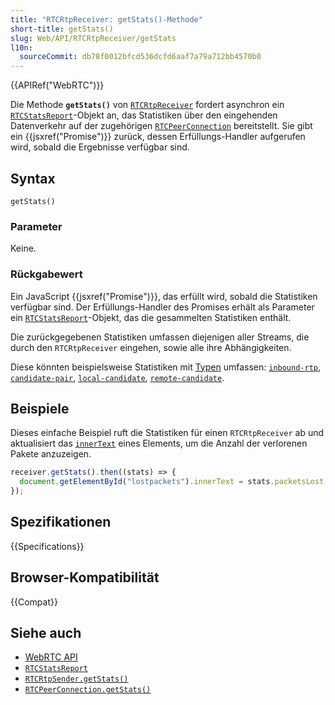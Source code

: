 ```yaml
---
title: "RTCRtpReceiver: getStats()-Methode"
short-title: getStats()
slug: Web/API/RTCRtpReceiver/getStats
l10n:
  sourceCommit: db78f0012bfcd536dcfd6aaf7a79a712bb4570b0
---
```


{{APIRef("WebRTC")}}

Die Methode **`getStats()`** von [`RTCRtpReceiver`](/de/docs/Web/API/RTCRtpReceiver) fordert asynchron ein [`RTCStatsReport`](/de/docs/Web/API/RTCStatsReport)-Objekt an, das Statistiken über den eingehenden Datenverkehr auf der zugehörigen [`RTCPeerConnection`](/de/docs/Web/API/RTCPeerConnection) bereitstellt. Sie gibt ein {{jsxref("Promise")}} zurück, dessen Erfüllungs-Handler aufgerufen wird, sobald die Ergebnisse verfügbar sind.

## Syntax

```js-nolint
getStats()
```

### Parameter

Keine.

### Rückgabewert

Ein JavaScript {{jsxref("Promise")}}, das erfüllt wird, sobald die Statistiken verfügbar sind.
Der Erfüllungs-Handler des Promises erhält als Parameter ein [`RTCStatsReport`](/de/docs/Web/API/RTCStatsReport)-Objekt, das die gesammelten Statistiken enthält.

Die zurückgegebenen Statistiken umfassen diejenigen aller Streams, die durch den `RTCRtpReceiver` eingehen, sowie alle ihre Abhängigkeiten.

Diese könnten beispielsweise Statistiken mit [Typen](/de/docs/Web/API/RTCStatsReport#the_statistic_types) umfassen: [`inbound-rtp`](/de/docs/Web/API/RTCInboundRtpStreamStats), [`candidate-pair`](/de/docs/Web/API/RTCIceCandidatePairStats), [`local-candidate`](/de/docs/Web/API/RTCIceCandidateStats), [`remote-candidate`](/de/docs/Web/API/RTCIceCandidateStats).

## Beispiele

Dieses einfache Beispiel ruft die Statistiken für einen `RTCRtpReceiver` ab und aktualisiert das [`innerText`](/de/docs/Web/API/HTMLElement/innerText) eines Elements, um die Anzahl der verlorenen Pakete anzuzeigen.

```js
receiver.getStats().then((stats) => {
  document.getElementById("lostpackets").innerText = stats.packetsLost;
});
```

## Spezifikationen

{{Specifications}}

## Browser-Kompatibilität

{{Compat}}

## Siehe auch

- [WebRTC API](/de/docs/Web/API/WebRTC_API)
- [`RTCStatsReport`](/de/docs/Web/API/RTCStatsReport)
- [`RTCRtpSender.getStats()`](/de/docs/Web/API/RTCRtpSender/getStats)
- [`RTCPeerConnection.getStats()`](/de/docs/Web/API/RTCPeerConnection/getStats)
